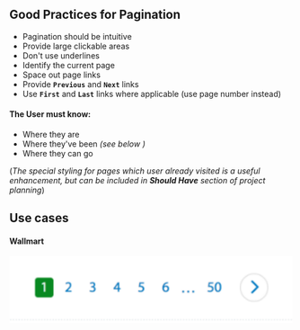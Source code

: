 ## Good Practices for Pagination
+ Pagination should be intuitive
+ Provide large clickable areas
+ Don't use underlines
+ Identify the current page
+ Space out page links
+ Provide **`Previous`** and **`Next`** links
+ Use **`First`** and **`Last`** links where applicable (use page number instead)

#### The User must know:
+ Where they are
+ Where they've been *(see below )*
+ Where they can go

 (*The special styling for pages which user already visited is a useful enhancement, but can be included in **Should Have**
 section of project planning*)

 ## Use cases

 #### Wallmart
 <img src="images/wallmart/first_page1.png">

